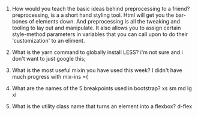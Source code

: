 <!-- Answers to the Self Study Questions go here -->

1. How would you teach the basic ideas behind preprocessing to a friend?
preprocessing, is a a short hand styling tool. Html will get you the bar-bones of elements down. And preprocessing is all the tweaking and tooling to lay out and manipulate. It also allows you to assign certain style-method parameters in variables that you can call upon to do their 'customization' to  an eliment.


2. What is the yarn command to globally install LESS?
i'm not sure and i don't want to just google this;

3. What is the most useful mixin you have used this week?
I didn't have much progress with mix-ins =(

4. What are the names of the 5 breakpoints used in bootstrap?
xs sm md lg xl
5. What is the utility class name that turns an element into a flexbox?
d-flex
